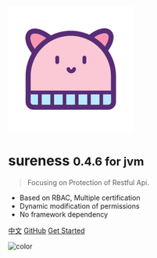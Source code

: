 ![logo](_media/hat-128.svg)

# sureness <small>0.4.6 for jvm</small>  

> Focusing on Protection of Restful Api.  

- Based on RBAC, Multiple certification  
- Dynamic modification of permissions  
- No framework dependency  

[中文](/cn/)
[GitHub](https://github.com/tomsun28/sureness/)
[Get Started](README.md)

![color](#e3f1ec)